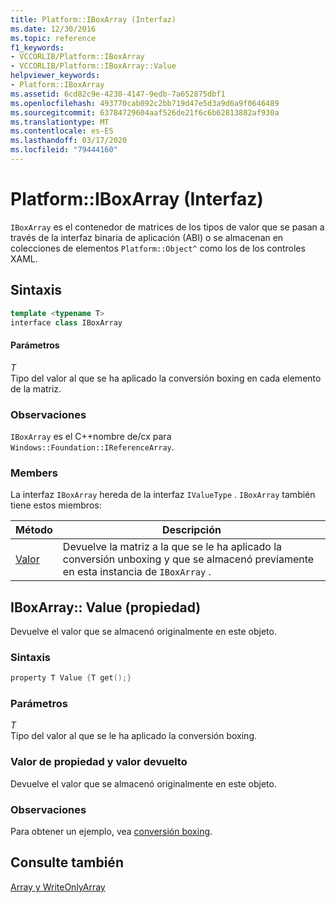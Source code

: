 ```yaml
---
title: Platform::IBoxArray (Interfaz)
ms.date: 12/30/2016
ms.topic: reference
f1_keywords:
- VCCORLIB/Platform::IBoxArray
- VCCORLIB/Platform::IBoxArray::Value
helpviewer_keywords:
- Platform::IBoxArray
ms.assetid: 6cd82c9e-4230-4147-9edb-7a652875dbf1
ms.openlocfilehash: 493770cab092c2bb719d47e5d3a9d6a9f0646489
ms.sourcegitcommit: 63784729604aaf526de21f6c6b62813882af930a
ms.translationtype: MT
ms.contentlocale: es-ES
ms.lasthandoff: 03/17/2020
ms.locfileid: "79444160"
---
```

# <a name="platformiboxarray-interface"></a>Platform::IBoxArray (Interfaz)

`IBoxArray` es el contenedor de matrices de los tipos de valor que se pasan a través de la interfaz binaria de aplicación (ABI) o se almacenan en colecciones de elementos `Platform::Object^` como los de los controles XAML.

## <a name="syntax"></a>Sintaxis

```cpp
template <typename T>
interface class IBoxArray
```

#### <a name="parameters"></a>Parámetros

*T*<br/>
Tipo del valor al que se ha aplicado la conversión boxing en cada elemento de la matriz.

### <a name="remarks"></a>Observaciones

`IBoxArray` es el C++nombre de/cx para `Windows::Foundation::IReferenceArray`.

### <a name="members"></a>Members

La interfaz `IBoxArray` hereda de la interfaz `IValueType` . `IBoxArray` también tiene estos miembros:

|Método|Descripción|
|------------|-----------------|
|[Valor](#value)|Devuelve la matriz a la que se le ha aplicado la conversión unboxing y que se almacenó previamente en esta instancia de `IBoxArray` .|

## <a name="value"></a>IBoxArray:: Value (propiedad)

Devuelve el valor que se almacenó originalmente en este objeto.

### <a name="syntax"></a>Sintaxis

```cpp
property T Value {T get();}
```

### <a name="parameters"></a>Parámetros

*T*<br/>
Tipo del valor al que se le ha aplicado la conversión boxing.

### <a name="property-valuereturn-value"></a>Valor de propiedad y valor devuelto

Devuelve el valor que se almacenó originalmente en este objeto.

### <a name="remarks"></a>Observaciones

Para obtener un ejemplo, vea [conversión boxing](../cppcx/boxing-c-cx.md).

## <a name="see-also"></a>Consulte también

[Array y WriteOnlyArray](../cppcx/array-and-writeonlyarray-c-cx.md)
